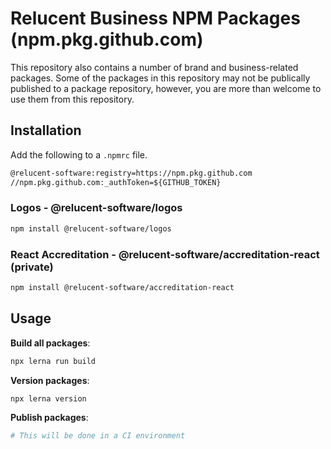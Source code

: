 # Relucent Business NPM Packages (npm.pkg.github.com)

This repository also contains a number of brand and business-related packages.
Some of the packages in this repository may not be publically published to a
package repository, however, you are more than welcome to use them from this
repository.

## Installation

Add the following to a ```.npmrc``` file.

```txt
@relucent-software:registry=https://npm.pkg.github.com
//npm.pkg.github.com:_authToken=${GITHUB_TOKEN}
```

### Logos - @relucent-software/logos

```bash
npm install @relucent-software/logos
```

### React Accreditation - @relucent-software/accreditation-react (private)

```bash
npm install @relucent-software/accreditation-react
```

## Usage

**Build all packages**:

```bash
npx lerna run build
```

**Version packages**:

```bash
npx lerna version
```

**Publish packages**:

```bash
# This will be done in a CI environment
```
